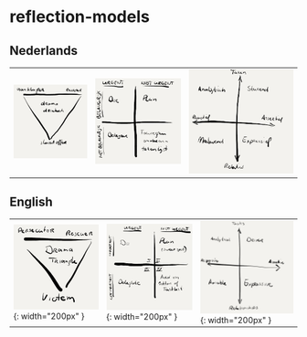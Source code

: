 # reflection-models

## Nederlands

|  |  |  |
|---------|---------|---------|
| [![Dramadriehoek](./images/nl/dramadriehoek.jpg)](./articles/nl/dramadriehoek.md) | ![Eisenhouwer Matrix](./images/nl/eisenhouwer-matrix.jpg) | ![Social Styles](./images/nl/social-styles.jpg)  |


## English

|  |  |  |
|---------|---------|---------|
| ![Dramatriangle](./images/en/dramatriangle.jpg){: width="200px" } | ![Eisenhouwer Matrix](./images/en/eisenhouwer-matrix.jpg){: width="200px" } | ![Social Styles](./images/en/social-styles.jpg){: width="200px" } |